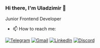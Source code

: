 ### Hi there, I'm Uladzimir 👋
Junior Frontend Developer

- 📫 How to reach me:

[![Telegram](https://img.shields.io/badge/Telegram-2CA5E0?style=for-the-badge&logo=telegram&logoColor=white)](https://t.me/ваш_профиль)
[![Gmail](https://img.shields.io/badge/Gmail-D14836?style=for-the-badge&logo=gmail&logoColor=white)](mailto:hrydzin@gmail.com)
[![LinkedIn](https://img.shields.io/badge/linkedin-%230077B5.svg?style=for-the-badge&logo=linkedin&logoColor=white)](https://www.linkedin.com/in/uładź-hrydzin-49901890/)
[![Discord](https://img.shields.io/badge/Discord-%235865F2.svg?style=for-the-badge&logo=discord&logoColor=white)](https://discordapp.com/users/hrydzin)





<!--
**uladek/uladek** is a ✨ _special_ ✨ repository because its `README.md` (this file) appears on your GitHub profile.

Here are some ideas to get you started:

- 🔭 I’m currently working on ...
- 🌱 I’m currently learning ...
- 👯 I’m looking to collaborate on ...
- 🤔 I’m looking for help with ...
- 💬 Ask me about ...
- 📫 How to reach me: ...
- 😄 Pronouns: ...
- ⚡ Fun fact: ...
-->
